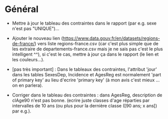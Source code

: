 # Général
* Mettre à jour le tableau des contraintes dans le rapport (par e.g. sexe n'est pas "UNIQUE")...

* Ajouter le nouveau lien (https://www.data.gouv.fr/en/datasets/regions-de-france/) vers liste regions-france.csv (car c'est plus simple que de les extraire de departements-france.csv mais je ne sais pas c'est le plus intelligent ^^), si c'est le cas, mettre à jour ça dans le rapport (le lien et les couleurs...).


* [pas très important] : Dans le tableaux des contraintes, l'attribut 'jour' dans les tables SexesDep, Incidence et AgesReg est normalement 'part of primary key' au lieu d'ecrire 'primary key' (à mon avis c'est mieux ... on en parlera). 

* Corriger dans le tableau des contraintes : dans AgesReg, description de clAge90 n'est pas bonne. (ecrire juste classes d'age réparties par intervalles de 10 ans (ou plus pour la dernière classe ([90 ans; x ans[) par e.g.).
